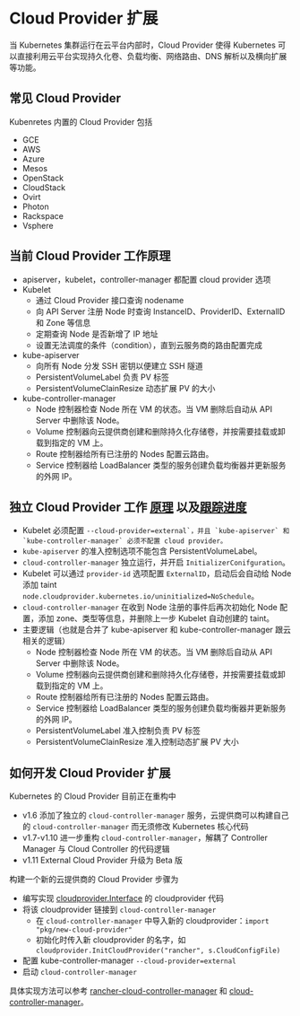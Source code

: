 # Cloud Provider 扩展

当 Kubernetes 集群运行在云平台内部时，Cloud Provider 使得 Kubernetes 可以直接利用云平台实现持久化卷、负载均衡、网络路由、DNS 解析以及横向扩展等功能。

## 常见 Cloud Provider

Kubenretes 内置的 Cloud Provider 包括

* GCE
* AWS
* Azure
* Mesos
* OpenStack
* CloudStack
* Ovirt
* Photon
* Rackspace
* Vsphere

## 当前 Cloud Provider 工作原理

* apiserver，kubelet，controller-manager 都配置 cloud provider 选项
* Kubelet
  * 通过 Cloud Provider 接口查询 nodename
  * 向 API Server 注册 Node 时查询 InstanceID、ProviderID、ExternalID 和 Zone 等信息
  * 定期查询 Node 是否新增了 IP 地址
  * 设置无法调度的条件（condition），直到云服务商的路由配置完成
* kube-apiserver
  * 向所有 Node 分发 SSH 密钥以便建立 SSH 隧道
  * PersistentVolumeLabel 负责 PV 标签
  * PersistentVolumeClainResize 动态扩展 PV 的大小
* kube-controller-manager
  * Node 控制器检查 Node 所在 VM 的状态。当 VM 删除后自动从 API Server 中删除该 Node。
  * Volume 控制器向云提供商创建和删除持久化存储卷，并按需要挂载或卸载到指定的 VM 上。
  * Route 控制器给所有已注册的 Nodes 配置云路由。
  * Service 控制器给 LoadBalancer 类型的服务创建负载均衡器并更新服务的外网 IP。

## 独立 Cloud Provider 工作 [原理](https://kubernetes.io/docs/tasks/administer-cluster/running-cloud-controller/) 以及[跟踪进度](https://github.com/kubernetes/features/issues/88)

* Kubelet 必须配置 ``--cloud-provider=external`，并且 `kube-apiserver` 和 `kube-controller-manager` 必须不配置 cloud provider。``
* `kube-apiserver` 的准入控制选项不能包含 PersistentVolumeLabel。
* `cloud-controller-manager` 独立运行，并开启 `InitializerConifguration`。
* Kubelet 可以通过 `provider-id` 选项配置 `ExternalID`，启动后会自动给 Node 添加 taint `node.cloudprovider.kubernetes.io/uninitialized=NoSchedule`。
* `cloud-controller-manager` 在收到 Node 注册的事件后再次初始化 Node 配置，添加 zone、类型等信息，并删除上一步 Kubelet 自动创建的 taint。
* 主要逻辑（也就是合并了 kube-apiserver 和 kube-controller-manager 跟云相关的逻辑）
  * Node 控制器检查 Node 所在 VM 的状态。当 VM 删除后自动从 API Server 中删除该 Node。
  * Volume 控制器向云提供商创建和删除持久化存储卷，并按需要挂载或卸载到指定的 VM 上。
  * Route 控制器给所有已注册的 Nodes 配置云路由。
  * Service 控制器给 LoadBalancer 类型的服务创建负载均衡器并更新服务的外网 IP。
  * PersistentVolumeLabel 准入控制负责 PV 标签
  * PersistentVolumeClainResize 准入控制动态扩展 PV 大小

## 如何开发 Cloud Provider 扩展

Kubernetes 的 Cloud Provider 目前正在重构中

* v1.6 添加了独立的 `cloud-controller-manager` 服务，云提供商可以构建自己的 `cloud-controller-manager` 而无须修改 Kubernetes 核心代码
* v1.7-v1.10 进一步重构 `cloud-controller-manager`，解耦了 Controller Manager 与 Cloud Controller 的代码逻辑
* v1.11 External Cloud Provider 升级为 Beta 版

构建一个新的云提供商的 Cloud Provider 步骤为

* 编写实现 [cloudprovider.Interface](https://github.com/kubernetes/cloud-provider/blob/master/cloud.go) 的 cloudprovider 代码
* 将该 cloudprovider 链接到 `cloud-controller-manager`
  * 在 `cloud-controller-manager` 中导入新的 cloudprovider：`import "pkg/new-cloud-provider"`
  * 初始化时传入新 cloudprovider 的名字，如 `cloudprovider.InitCloudProvider("rancher", s.CloudConfigFile)`
* 配置 kube-controller-manager `--cloud-provider=external`
* 启动 `cloud-controller-manager`

具体实现方法可以参考 [rancher-cloud-controller-manager](https://github.com/rancher/rancher-cloud-controller-manager) 和 [cloud-controller-manager](https://github.com/kubernetes/cloud-provider)。

